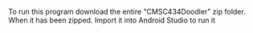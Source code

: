 To run this program download the entire "CMSC434Doodler" zip folder. When it has been zipped. Import it into Android Studio to run it
